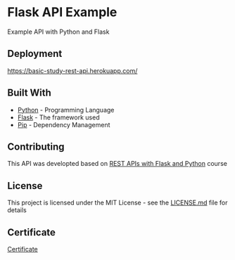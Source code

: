 # Flask API Example

Example API with Python and Flask

## Deployment

https://basic-study-rest-api.herokuapp.com/

## Built With

* [Python](https://www.python.org/) - Programming Language
* [Flask](http://flask.pocoo.org/) - The framework used
* [Pip](https://pypi.org/project/pip/) - Dependency Management

## Contributing

This API was developted based on [REST APIs with Flask and Python](https://www.udemy.com/rest-api-flask-and-python/) course 

## License

This project is licensed under the MIT License - see the [LICENSE.md](LICENSE.md) file for details

## Certificate

[Certificate](https://www.udemy.com/certificate/UC-CYMYZILZ/)

